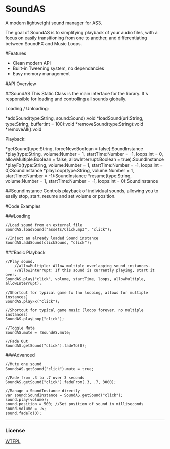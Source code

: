 [license]: https://github.com/treefortress/SoundAS/raw/master/license.txt

SoundAS
=======

A modern lightweight sound manager for AS3. 

The goal of SoundAS is to simplifying playback of your audio files, with a focus on easily transitioning from one to another, and differentiating between SoundFX and Music Loops.

#Features
* Clean modern API
* Built-in Tweening system, no dependancies
* Easy memory management

#API Overview

##SoundAS
This Static Class is the main interface for the library. It's responsible for loading and controlling all sounds globally.

Loading / Unloading: 

*addSound(type:String, sound:Sound):void
*loadSound(url:String, type:String, buffer:int = 100):void
*removeSound(type:String):void
*removeAll():void

Playback:

*getSound(type:String, forceNew:Boolean = false):SoundInstance
*play(type:String, volume:Number = 1, startTime:Number = -1, loops:int = 0, allowMultiple:Boolean = false, allowInterrupt:Boolean = true):SoundInstance
*playFx(type:String, volume:Number = 1, startTime:Number = -1, loops:int = 0):SoundInstance
*playLoop(type:String, volume:Number = 1, startTime:Number = -1):SoundInstance
*resume(type:String, volume:Number = 1, startTime:Number = -1, loops:int = 0):SoundInstance


##SoundInstance
Controls playback of individual sounds, allowing you to easily stop, start, resume and set volume or position.

#Code Examples

###Loading

    //Load sound from an external file
    SoundAS.loadSound("assets/Click.mp3", "click");

    //Inject an already loaded Sound instance
    SoundAS.addSound(clickSound, "click");

###Basic Playback

    //Play sound.
        //allowMultiple: Allow multiple overlapping sound instances.
        //allowInterrupt: If this sound is currently playing, start it over.
    SoundAS.play("click", volume, startTime, loops, allowMultiple, allowInterrupt);

    //Shortcut for typical game fx (no looping, allows for multiple instances)
    SoundAS.playFx("click");

    //Shortcut for typical game music (loops forever, no multiple instances)
    SoundAS.playLoop("click");

    //Toggle Mute 
    SoundAS.mute = !SoundAS.mute;

    //Fade Out
    SoundAS.getSound("click").fadeTo(0);

###Advanced 

    //Mute one sound
    SoundsAS.getSound("click").mute = true;

    //Fade from .3 to .7 over 3 seconds
    SoundAS.getSound("click").fadeFrom(.3, .7, 3000);

	//Manage a SoundInstance directly
    var sound:SoundInstance = SoundAS.getSound("click");
    sound.play(volume);
    sound.position = 500; //Set position of sound in milliseconds
    sound.volume = .5; 
	sound.fadeTo(0);

---
### License
[WTFPL][license]

